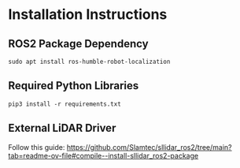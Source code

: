 # Installation Instructions

## ROS2 Package Dependency
``` sudo apt install ros-humble-robot-localization ```

## Required Python Libraries
```pip3 install -r requirements.txt```

## External LiDAR Driver
Follow this guide: https://github.com/Slamtec/sllidar_ros2/tree/main?tab=readme-ov-file#compile--install-sllidar_ros2-package


